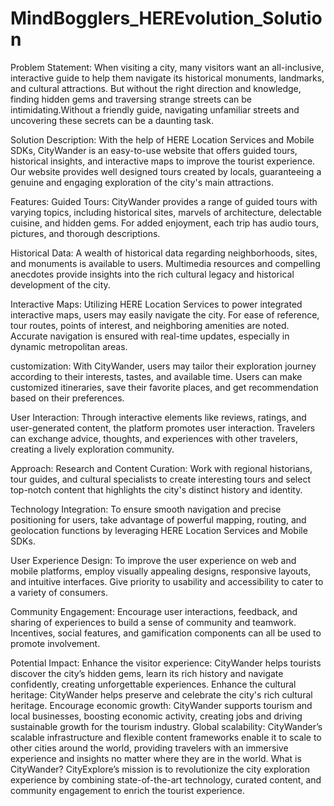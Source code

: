 # MindBogglers_HEREvolution_Solution
Problem Statement:
When visiting a city, many visitors want an all-inclusive, interactive guide to help them navigate its historical monuments, landmarks, and cultural attractions. But without the right direction and knowledge, finding hidden gems and traversing strange streets can be intimidating.Without a friendly guide, navigating unfamiliar streets and uncovering these secrets can be a daunting task.

Solution Description:
With the help of HERE Location Services and Mobile SDKs, CityWander is an easy-to-use website  that offers guided tours, historical insights, and interactive maps to improve the tourist experience. Our website provides well designed tours created by locals, guaranteeing a genuine and engaging exploration of the city's main attractions.

Features:
Guided Tours: CityWander provides a range of guided tours with varying topics, including historical sites, marvels of architecture, delectable cuisine, and hidden gems. For added enjoyment, each trip has audio tours, pictures, and thorough descriptions.

Historical Data: A wealth of historical data regarding neighborhoods, sites, and monuments is available to users. Multimedia resources and compelling anecdotes provide insights into the rich cultural legacy and historical development of the city.

Interactive Maps: Utilizing HERE Location Services to power integrated interactive maps, users may easily navigate the city. For ease of reference, tour routes, points of interest, and neighboring amenities are noted. Accurate navigation is ensured with real-time updates, especially in dynamic metropolitan areas.

customization: With CityWander, users may tailor their exploration journey according to their interests, tastes, and available time. Users can make customized itineraries, save their favorite places, and get recommendation based on their preferences.

User Interaction: Through interactive elements like reviews, ratings, and user-generated content, the platform promotes user interaction. Travelers can exchange advice, thoughts, and experiences with other travelers, creating a lively exploration community.

Approach:
Research and Content Curation: Work with regional historians, tour guides, and cultural specialists to create interesting tours and select top-notch content that highlights the city's distinct history and identity.

Technology Integration: To ensure smooth navigation and precise positioning for users, take advantage of powerful mapping, routing, and geolocation functions by leveraging HERE Location Services and Mobile SDKs.

User Experience Design: To improve the user experience on web and mobile platforms, employ visually appealing designs, responsive layouts, and intuitive interfaces. Give priority to usability and accessibility to cater to a variety of consumers.

Community Engagement: Encourage user interactions, feedback, and sharing of experiences to build a sense of community and teamwork. Incentives, social features, and gamification components can all be used to promote involvement.

Potential Impact:
Enhance the visitor experience: CityWander helps tourists discover the city’s hidden gems, learn its rich history and navigate confidently, creating unforgettable experiences.
Enhance the cultural heritage: CityWander helps preserve and celebrate the city's rich cultural heritage.
Encourage economic growth: CityWander supports tourism and local businesses, boosting economic activity, creating jobs and driving sustainable growth for the tourism industry.
Global scalability: CityWander’s scalable infrastructure and flexible content frameworks enable it to scale to other cities around the world, providing travelers with an immersive experience and insights no matter where they are in the world.
What is CityWander?
CityExplore’s mission is to revolutionize the city exploration experience by combining state-of-the-art technology, curated content, and community engagement to enrich the tourist experience.
